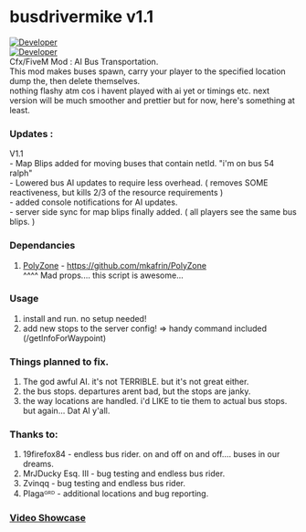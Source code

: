 # busdrivermike v1.1
[![Developer](https://img.shields.io/badge/Developer-WiPAFiveM-BADA55)](https://whatisprojectawesome.com)  
[![Developer](https://img.shields.io/github/repo-size/mikethemadkiwi/busdrivermike)](https://github.com/mikethemadkiwi/busdrivermike/releases/latest)  
Cfx/FiveM Mod : AI Bus Transportation.   
This mod makes buses spawn, carry your player to the specified location dump the, then delete themselves.   
nothing flashy atm cos i havent played with ai yet or timings etc. next version will be much smoother and prettier but for now, here's something at least.   
  
### Updates :  
 V1.1  
    - Map Blips added for moving buses that contain netId. "i'm on bus 54 ralph"  
    - Lowered bus AI updates to require less overhead. ( removes SOME reactiveness, but kills 2/3 of the resource requirements )    
    - added console notifications for AI updates.  
    - server side sync for map blips finally added. ( all players see the same bus blips. )  

### Dependancies  
1. [PolyZone](https://github.com/mkafrin/PolyZone) - https://github.com/mkafrin/PolyZone   
^^^^ Mad props.... this script is awesome...   

### Usage  
1. install and run. no setup needed!   
2. add new stops to the server config! => handy command included (/getInfoForWaypoint)   

### Things planned to fix.   
1. The god awful AI. it's not TERRIBLE. but it's not great either.   
2. the bus stops. departures arent bad, but the stops are janky.   
3. the way locations are handled. i'd LIKE to tie them to actual bus stops. but again... Dat AI y'all.   

### Thanks to:   
1. 19firefox84 - endless bus rider. on and off on and off.... buses in our dreams.
2. MrJDucky Esq. III - bug testing and endless bus rider.
2. Zvinqq - bug testing and endless bus rider.
3. Plagaᴳᴿᴰ - additional locations and bug reporting.

### [Video Showcase](https://youtu.be/J1AlGcMldQI)
